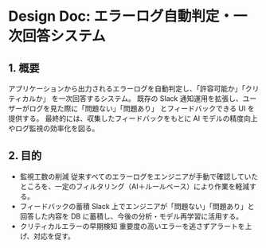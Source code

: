 # Design Doc: エラーログ自動判定・一次回答システム

## 1. 概要

アプリケーションから出力されるエラーログを自動判定し、「許容可能か」「クリティカルか」 を一次回答するシステム。
既存の Slack 通知運用を拡張し、ユーザーがログを見た際に「問題ない」「問題あり」 とフィードバックできる UI を提供する。
最終的には、収集したフィードバックをもとに AI モデルの精度向上やログ監視の効率化を図る。

## 2. 目的

- 監視工数の削減
従来すべてのエラーログをエンジニアが手動で確認していたところを、一定のフィルタリング（AI＋ルールベース）により作業を軽減する。
- フィードバックの蓄積
Slack 上でエンジニアが「問題ない」「問題あり」と回答した内容を DB に蓄積し、今後の分析・モデル再学習に活用する。
- クリティカルエラーの早期検知
重要度の高いエラーを逃さずアラートを上げ、対応を促す。
